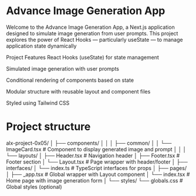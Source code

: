 # Advance Image Generation App
Welcome to the Advance Image Generation App, a Next.js application designed to simulate image generation from user prompts. This project explores the power of React Hooks — particularly useState — to manage application state dynamically

Project Features
 React Hooks (useState) for state management

 Simulated image generation with user prompts

 Conditional rendering of components based on state

 Modular structure with reusable layout and component files

 Styled using Tailwind CSS

# Project structure

alx-project-0x05/
│
├── components/
│   │
│   ├── common/
│   │   └── ImageCard.tsx          # Component to display generated image and prompt
│   │
│   └── layouts/
│       ├── Header.tsx             # Navigation header
│       ├── Footer.tsx             # Footer section
│       └── Layout.tsx             # Page wrapper with header/footer
│
├── interfaces/
│   └── index.ts                   # TypeScript interfaces for props
│
├── pages/
│   ├── _app.tsx                   # Global wrapper with Layout component
│   └── index.tsx                  # Home page with image generation form
│
└── styles/
    └── globals.css               # Global styles (optional)
